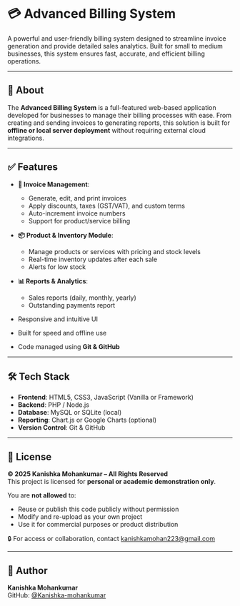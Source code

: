 # 💳 Advanced Billing System

A powerful and user-friendly billing system designed to streamline invoice generation and provide detailed sales analytics. Built for small to medium businesses, this system ensures fast, accurate, and efficient billing operations.

---

## 🧾 About

The **Advanced Billing System** is a full-featured web-based application developed for businesses to manage their billing processes with ease. From creating and sending invoices to generating reports, this solution is built for **offline or local server deployment** without requiring external cloud integrations.

---

## ✅ Features

- **🧾 Invoice Management**:
  - Generate, edit, and print invoices  
  - Apply discounts, taxes (GST/VAT), and custom terms  
  - Auto-increment invoice numbers  
  - Support for product/service billing  

- **📦 Product & Inventory Module**:
  - Manage products or services with pricing and stock levels  
  - Real-time inventory updates after each sale  
  - Alerts for low stock  

- **📊 Reports & Analytics**:
  - Sales reports (daily, monthly, yearly)  
  - Outstanding payments report  

- Responsive and intuitive UI  
- Built for speed and offline use  
- Code managed using **Git & GitHub**

---

## 🛠️ Tech Stack

- **Frontend**: HTML5, CSS3, JavaScript (Vanilla or Framework)  
- **Backend**: PHP / Node.js  
- **Database**: MySQL or SQLite (local)  
- **Reporting**: Chart.js or Google Charts (optional)  
- **Version Control**: Git & GitHub  

---

## 🪪 License

**© 2025 Kanishka Mohankumar – All Rights Reserved**  
This project is licensed for **personal or academic demonstration only**.

You are **not allowed** to:  
- Reuse or publish this code publicly without permission  
- Modify and re-upload as your own project  
- Use it for commercial purposes or product distribution  

🔒 For access or collaboration, contact [kanishkamohan223@gmail.com](mailto:kanishkamohan223@gmail.com)

---

## 👤 Author

**Kanishka Mohankumar**  
GitHub: [@Kanishka-mohankumar](https://github.com/Kanishka-mohankumar)
